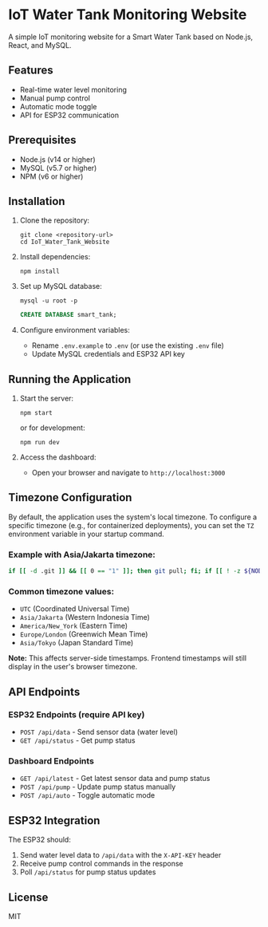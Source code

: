 # IoT Water Tank Monitoring Website

A simple IoT monitoring website for a Smart Water Tank based on Node.js, React, and MySQL.

## Features

- Real-time water level monitoring
- Manual pump control
- Automatic mode toggle
- API for ESP32 communication

## Prerequisites

- Node.js (v14 or higher)
- MySQL (v5.7 or higher)
- NPM (v6 or higher)

## Installation

1. Clone the repository:
   ```
   git clone <repository-url>
   cd IoT_Water_Tank_Website
   ```

2. Install dependencies:
   ```
   npm install
   ```

3. Set up MySQL database:
   ```
   mysql -u root -p
   ```
   ```sql
   CREATE DATABASE smart_tank;
   ```

4. Configure environment variables:
   - Rename `.env.example` to `.env` (or use the existing `.env` file)
   - Update MySQL credentials and ESP32 API key

## Running the Application

1. Start the server:
   ```
   npm start
   ```
   or for development:
   ```
   npm run dev
   ```

2. Access the dashboard:
   - Open your browser and navigate to `http://localhost:3000`

## Timezone Configuration

By default, the application uses the system's local timezone. To configure a specific timezone (e.g., for containerized deployments), you can set the `TZ` environment variable in your startup command.

### Example with Asia/Jakarta timezone:
```bash
if [[ -d .git ]] && [[ 0 == "1" ]]; then git pull; fi; if [[ ! -z ${NODE_PACKAGES} ]]; then /usr/local/bin/npm install ${NODE_PACKAGES}; fi; if [[ ! -z ${UNNODE_PACKAGES} ]]; then /usr/local/bin/npm uninstall ${UNNODE_PACKAGES}; fi; if [ -f /home/container/package.json ]; then /usr/local/bin/npm install; fi; export TZ=Asia/Jakarta; if [[ "${MAIN_FILE}" == "*.js" ]]; then /usr/local/bin/node "/home/container/${MAIN_FILE}" ${NODE_ARGS}; else /usr/local/bin/ts-node --esm "/home/container/${MAIN_FILE}" ${NODE_ARGS}; fi
```

### Common timezone values:
- `UTC` (Coordinated Universal Time)
- `Asia/Jakarta` (Western Indonesia Time)
- `America/New_York` (Eastern Time)
- `Europe/London` (Greenwich Mean Time)
- `Asia/Tokyo` (Japan Standard Time)

**Note:** This affects server-side timestamps. Frontend timestamps will still display in the user's browser timezone.

## API Endpoints

### ESP32 Endpoints (require API key)

- `POST /api/data` - Send sensor data (water level)
- `GET /api/status` - Get pump status

### Dashboard Endpoints

- `GET /api/latest` - Get latest sensor data and pump status
- `POST /api/pump` - Update pump status manually
- `POST /api/auto` - Toggle automatic mode

## ESP32 Integration

The ESP32 should:

1. Send water level data to `/api/data` with the `X-API-KEY` header
2. Receive pump control commands in the response
3. Poll `/api/status` for pump status updates

## License

MIT 